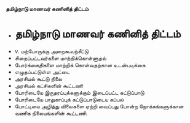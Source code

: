 **தமிழ்நாடு மாணவர் கணினித் திட்டம்**
- # தமிழ்நாடு மாணவர் கணினித் திட்டம்
- v. மற்போருக்கு அறைகூவற்சீட்டு
- சிறைப்பட்டவர்களை மாற்றிக்கொள்ளுதல்
- போர்க்கைதிகளை மாற்றிக் கொள்வதற்கான உடன்படிக்கை
- எழுதப்பட்டுள்ள அட்டை
- அரசியல் கூட்டு நிலை
- அரசியல் கட்சிகளின் கூட்டணி
- போரிடையே இருதரப்புக்களுக்கும் இடைப்பட்ட கட்டுப்பாடு
- போரிடையே பாதுகாப்புக் கட்டுப்பாடுடைய கப்பல்
- போட்டியை அழித்து விலைகளை ஏற்றி வைப்பது போன்ற நோக்கங்களுக்கான வணிக நிலையங்களின் கூட்டணி.

